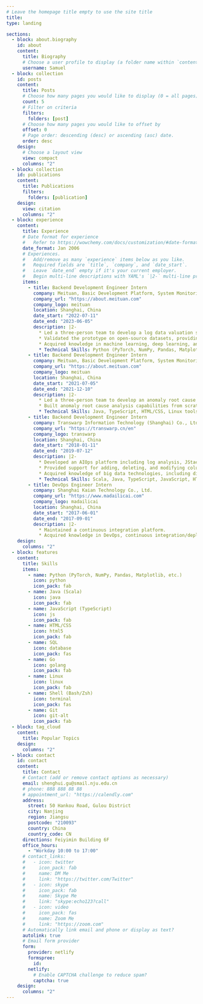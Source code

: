 ```yaml
---
# Leave the homepage title empty to use the site title
title:
type: landing

sections:
  - block: about.biography
    id: about
    content:
      title: Biography
      # Choose a user profile to display (a folder name within `content/authors/`)
      username: Samuel
  - block: collection
    id: posts
    content:
      title: Posts
      # Choose how many pages you would like to display (0 = all pages)
      count: 5
      # Filter on criteria
      filters:
        folders: [post]
      # Choose how many pages you would like to offset by
      offset: 0
      # Page order: descending (desc) or ascending (asc) date.
      order: desc
    design:
      # Choose a layout view
      view: compact
      columns: "2"
  - block: collection
    id: publications
    content:
      title: Publications
      filters:
        folders: [publication]
    design:
      view: citation
      columns: "2"
  - block: experience
    content:
      title: Experience
      # Date format for experience
      #   Refer to https://wowchemy.com/docs/customization/#date-format
      date_format: Jan 2006
      # Experiences.
      #   Add/remove as many `experience` items below as you like.
      #   Required fields are `title`, `company`, and `date_start`.
      #   Leave `date_end` empty if it's your current employer.
      #   Begin multi-line descriptions with YAML's `|2-` multi-line prefix.
      items:
        - title: Backend Development Engineer Intern
          company: Meituan, Basic Development Platform, System Monitoring Team
          company_url: "https://about.meituan.com"
          company_logo: meituan
          location: Shanghai, China
          date_start: "2022-07-11"
          date_end: "2023-06-05"
          description: |2-
            * Led a three-person team to develop a log data valuation system utilizing deep learning and explainable artificial intelligence technologies.
            * Validated the prototype on open-source datasets, providing the foundation for the team to save costs on log data storage and analysis.
            * Acquired knowledge in machine learning, deep learning, and explainable artificial intelligence.
            * Technical Skills: Python (PyTorch, NumPy, Pandas, Matplotlib, etc.), Linux tools, Git.
        - title: Backend Development Engineer Intern
          company: Meituan, Basic Development Platform, System Monitoring Team
          company_url: "https://about.meituan.com"
          company_logo: meituan
          location: Shanghai, China
          date_start: "2021-07-05"
          date_end: "2021-12-10"
          description: |2-
            * Led a three-person team to develop an anomaly root cause analysis system utilizing multiple monitoring data sources and deployed the system in a production environment.
            * Built anomaly root cause analysis capabilities from scratch for the team at the company.
            * Technical Skills: Java, TypeScript, HTML/CSS, Linux tools, Git.
        - title: Backend Development Engineer Intern
          company: Transwarp Information Technology (Shanghai) Co., Ltd., Infrastructure Department
          company_url: "https://transwarp.cn/en"
          company_logo: transwarp
          location: Shanghai, China
          date_start: "2018-01-11"
          date_end: "2019-07-12"
          description: |2-
            * Developed an AIOps platform including log analysis, JStack analysis, and operational knowledge base.
            * Provided support for adding, deleting, and modifying columns in database tables for a distributed columnar database.
            * Acquired knowledge of big data technologies, including distributed architecture and database principles.
            * Technical Skills: Scala, Java, TypeScript, JavaScript, HTML/CSS, Linux tools, Git.
        - title: DevOps Engineer Intern
          company: Shanghai Kaian Technology Co., Ltd.
          company_url: "https://www.madailicai.com"
          company_logo: madailicai
          location: Shanghai, China
          date_start: "2017-06-01"
          date_end: "2017-09-01"
          description: |2-
            * Maintained a continuous integration platform.
            * Acquired knowledge in DevOps, continuous integration/deployment.
    design:
      columns: "2"
  - block: features
    content:
      title: Skills
      items:
        - name: Python (PyTorch, NumPy, Pandas, Matplotlib, etc.)
          icon: python
          icon_pack: fab
        - name: Java (Scala)
          icon: java
          icon_pack: fab
        - name: JavaScript (TypeScript)
          icon: js
          icon_pack: fab
        - name: HTML/CSS
          icon: html5
          icon_pack: fab
        - name: SQL
          icon: database
          icon_pack: fas
        - name: Go
          icon: golang
          icon_pack: fab
        - name: Linux
          icon: linux
          icon_pack: fab
        - name: Shell (Bash/Zsh)
          icon: terminal
          icon_pack: fas
        - name: Git
          icon: git-alt
          icon_pack: fab
  - block: tag_cloud
    content:
      title: Popular Topics
    design:
      columns: "2"
  - block: contact
    id: contact
    content:
      title: Contact
      # Contact (add or remove contact options as necessary)
      email: shenghui.gu@smail.nju.edu.cn
      # phone: 888 888 88 88
      # appointment_url: "https://calendly.com"
      address:
        street: 50 Hankou Road, Gulou District
        city: Nanjing
        region: Jiangsu
        postcode: "210093"
        country: China
        country_code: CN
      directions: Feiyimin Building 6F
      office_hours:
        - "Workday 10:00 to 17:00"
      # contact_links:
      #   - icon: twitter
      #     icon_pack: fab
      #     name: DM Me
      #     link: "https://twitter.com/Twitter"
      #   - icon: skype
      #     icon_pack: fab
      #     name: Skype Me
      #     link: "skype:echo123?call"
      #   - icon: video
      #     icon_pack: fas
      #     name: Zoom Me
      #     link: "https://zoom.com"
      # Automatically link email and phone or display as text?
      autolink: true
      # Email form provider
      form:
        provider: netlify
        formspree:
          id:
        netlify:
          # Enable CAPTCHA challenge to reduce spam?
          captcha: true
    design:
      columns: "2"
---
```

